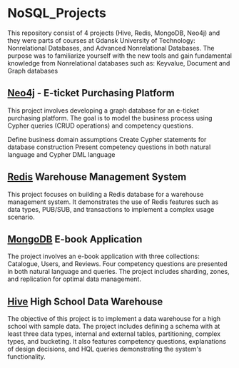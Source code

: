 # NoSQL_Projects
This repository consist of 4 projects (Hive, Redis, MongoDB, Neo4j) and they were parts of courses at Gdansk University of Technology: Nonrelational Databases, and Advanced Nonrelational Databases. The purpose was to familiarize yourself with the new tools and gain fundamental knowledge from Nonrelational databases such as: Keyvalue, Document and Graph databases

## [Neo4j](https://github.com/JanGniedziejko/NoSQL_Projects/tree/main/Neo4j%20-%20Graph%20Databases) - E-ticket Purchasing Platform

This project involves developing a graph database for an e-ticket purchasing platform. The goal is to model the business process using Cypher queries (CRUD operations) and competency questions.

Define business domain assumptions
Create Cypher statements for database construction
Present competency questions in both natural language and Cypher DML language

## [Redis](https://github.com/JanGniedziejko/NoSQL_Projects/tree/main/Redis%20-%20KeyValue%20Databases) Warehouse Management System

This project focuses on building a Redis database for a warehouse management system. It demonstrates the use of Redis features such as data types, PUB/SUB, and transactions to implement a complex usage scenario.

## [MongoDB](https://github.com/JanGniedziejko/NoSQL_Projects/tree/main/MongoDB%20-%20Document%20Databases) E-book Application

The project involves an e-book application with three collections: Catalogue, Users, and Reviews. Four competency questions are presented in both natural language and queries. The project includes sharding, zones, and replication for optimal data management.

## [Hive](https://github.com/JanGniedziejko/NoSQL_Projects/tree/main/Hive) High School Data Warehouse

The objective of this project is to implement a data warehouse for a high school with sample data. The project includes defining a schema with at least three data types, internal and external tables, partitioning, complex types, and bucketing. It also features competency questions, explanations of design decisions, and HQL queries demonstrating the system's functionality.
